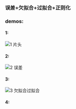 ### 误差+欠拟合+过拟合+正则化
### demos:
#### 1:
![1 片头](https://github.com/user-attachments/assets/8d1c659f-f2e1-4cbd-902f-a6f1223780ff)
#### 2:
![2 误差](https://github.com/user-attachments/assets/6221c9a5-9de3-459e-9b24-281bc6503cd6)
#### 3:
![3 欠拟合过拟合](https://github.com/user-attachments/assets/6ae9fe9f-8d39-46f2-9a31-c44c89f617e5)
#### 4:
